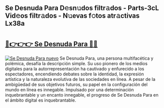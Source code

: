 ## Se Desnuda Para D𝚎sn𝚞dos filtr𝚊dos - Parts-3cL Vid𝚎os filtr𝚊dos - N𝚞evas f𝚘tos atr𝚊ctivas Lx38a

# <h2><a href="http://mbbj44k.tromn.icu/?c=Se+Desnuda+Para">🔗👉👉👉 Se Desnuda Para 🔗🔗</a></h2>

[![Se Desnuda Para nuevo](https://i.imgur.com/pEAQMta.gif)](http://mbbj44k.tromn.icu/?c=Se+Desnuda+Para)
Se Desnuda Para, una persona multifacética y polémica, desafía la descripción simple. Su uso pionero de los medios digitales para la autorrepresentación ha cautivado y enfurecido a los espectadores, encendiendo debates sobre la identidad, la expresión artística y la naturaleza evolutiva de las sociedades en línea. A pesar de la ambigüedad de sus objetivos futuros, su papel en la configuración del mundo en línea es innegable. Impulsado por una determinación inquebrantable y un encanto innegable, el progreso de Se Desnuda Para en el ámbito digital es inquebrantable.
